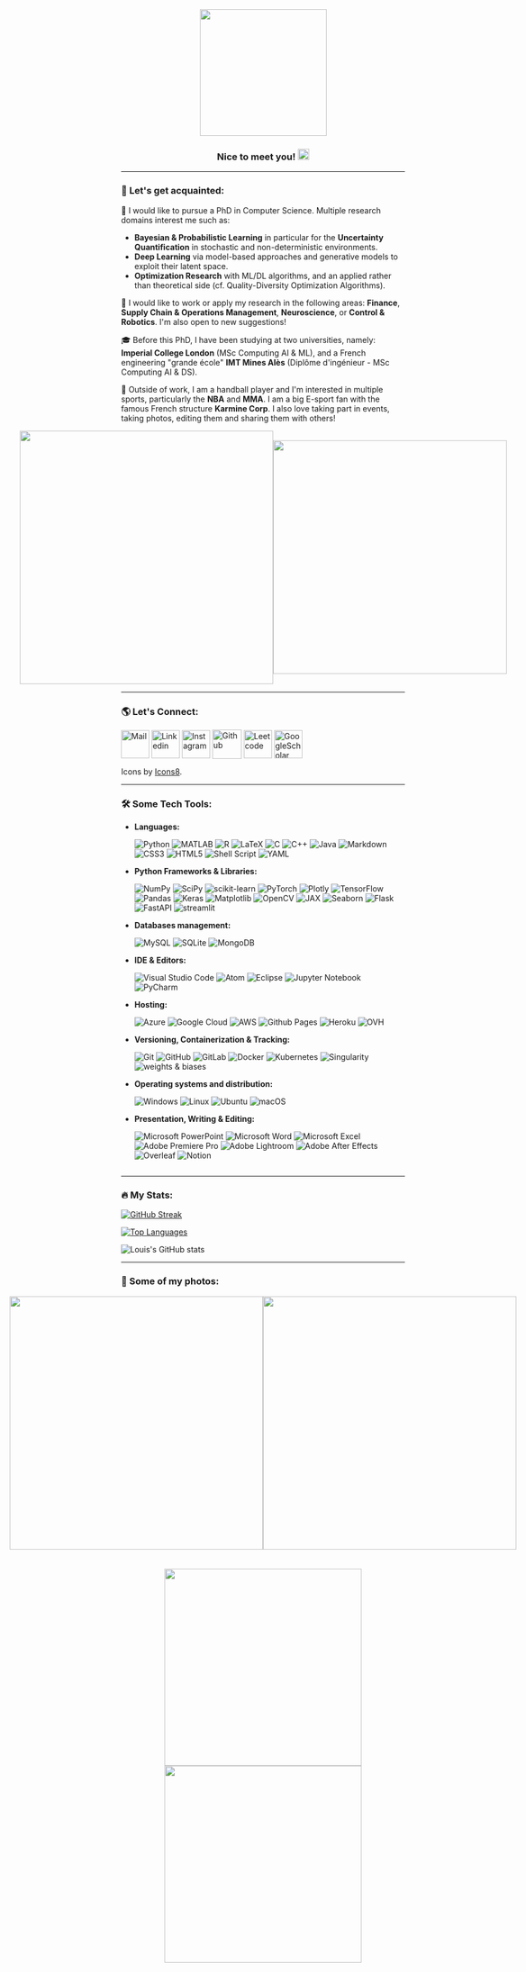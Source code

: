 <div id="header" align="center">
  <img src="https://media.giphy.com/media/zhYSVCirREeIZtONCI/giphy.gif" width="225"/>
</div>

<div id="counter" align="center">
  <img src="https://komarev.com/ghpvc/?username=LouisTier&style=flat-square&color=blue" alt=""/>
</div>

<div id="hey" align = "center">  
  <h3>
    Nice to meet you!
    <img src="https://media.giphy.com/media/hvRJCLFzcasrR4ia7z/giphy.gif" width="20"/>
  </h3>
</div>

---

### 🤝 Let's get acquainted:

🎯 I would like to pursue a PhD in Computer Science. Multiple research domains interest me such as:  
* **Bayesian & Probabilistic Learning** in particular for the **Uncertainty Quantification** in stochastic and non-deterministic environments.
* **Deep Learning** via model-based approaches and generative models to exploit their latent space.
* **Optimization Research** with ML/DL algorithms, and an applied rather than theoretical side (cf. Quality-Diversity Optimization Algorithms).

📌 I would like to work or apply my research in the following areas: **Finance**, **Supply Chain & Operations Management**, **Neuroscience**, or **Control & Robotics**. I'm also open to new suggestions!

🎓 Before this PhD, I have been studying at two universities, namely: **Imperial College London** (MSc Computing AI & ML), and a French engineering "grande école" **IMT Mines Alès** (Diplôme d'ingénieur - MSc Computing AI & DS). 

💠 Outside of work, I am a handball player and I'm interested in multiple sports, particularly the **NBA** and **MMA**. I am a big E-sport fan with the famous French structure **Karmine Corp**. I also love taking part in events, taking photos, editing them and sharing them with others!

<div id="GIF" align = "center"> 
  <div style="display: flex; justify-content: center; align-items: center;">
      <img src="https://media.giphy.com/media/HRC3FlKFIj2WAIMDR3/giphy.gif" width="450" style="flex: 1;">
      <img src="https://c.tenor.com/7nlyiJsrJAcAAAAd/kcorp-karmine-corp.gif" width="415" style="flex: 1;">
  </div>
</div>

---

### 🌎 Let's Connect:

<p align="left">
  <a href="mailto:louis_tier@outlook.com?subject=[GitHub%20LouisTier]%20:%20" target="_blank"><img align="center" src="https://img.icons8.com/ios-filled/50/000000/new-post.png" alt="Mail" height="50" width="50" /></a>
  <a href="https://www.linkedin.com/in/louis-tier/" target="_blank"><img align="center" src="https://img.icons8.com/ios-filled/50/000000/linkedin.png" alt="Linkedin" height="50" width="50"/></a>
  <a href="https://www.instagram.com/louis_brthr/" target="_blank"><img align="center" src="https://img.icons8.com/ios/50/000000/instagram-new--v1.png" alt="Instagram" height="50" width="50" /></a>
  <a href="https://github.com/LouisTier/" target="_blank"><img align="center" src="https://img.icons8.com/ios/50/000000/github--v1.png" alt="Github" height="52" width="52" /></a>
  <a href="https://leetcode.com/Louis_Brthr/" target="_blank"><img align="center" src="https://img.icons8.com/small/64/000000/leetcode.png" alt="Leetcode" height="50" width="50" /></a>
  <a href="https://scholar.google.com/citations?hl=fr&user=cFVpOmcAAAAJ" target="_blank"><img align="center" src="https://img.icons8.com/ios/50/000000/google-scholar--v2.png" alt="GoogleScholar" height="50" width="50" /></a>
</p>

Icons by <a href="https://icons8.com">Icons8</a>.

---

### 🛠 Some Tech Tools:

<div>

   - **Languages:**

      ![Python](https://img.shields.io/badge/python-3670A0?style=for-the-badge&logo=python&logoColor=ffdd54)
      ![MATLAB](https://img.shields.io/badge/MATLAB-D58128?style=for-the-badge&logo=MATLAB&logoColor=white)
      ![R](https://img.shields.io/badge/r-%23276DC3.svg?style=for-the-badge&logo=r&logoColor=white) 
      ![LaTeX](https://img.shields.io/badge/latex-%23008080.svg?style=for-the-badge&logo=latex&logoColor=white)
      ![C](https://img.shields.io/badge/c-%2300599C.svg?style=for-the-badge&logo=c&logoColor=white)
      ![C++](https://img.shields.io/badge/c++-%2300599C.svg?style=for-the-badge&logo=c%2B%2B&logoColor=white) 
      ![Java](https://img.shields.io/badge/java-%23ED8B00.svg?style=for-the-badge&logo=openjdk&logoColor=white)
      ![Markdown](https://img.shields.io/badge/markdown-%23000000.svg?style=for-the-badge&logo=markdown&logoColor=white)
      ![CSS3](https://img.shields.io/badge/css3-%231572B6.svg?style=for-the-badge&logo=css3&logoColor=white)
      ![HTML5](https://img.shields.io/badge/html5-%23E34F26.svg?style=for-the-badge&logo=html5&logoColor=white)
      ![Shell Script](https://img.shields.io/badge/shell_script-%23121011.svg?style=for-the-badge&logo=gnu-bash&logoColor=white)
      ![YAML](https://img.shields.io/badge/yaml-%23ffffff.svg?style=for-the-badge&logo=yaml&logoColor=151515) 

   - **Python Frameworks & Libraries:**

      ![NumPy](https://img.shields.io/badge/numpy-%23013243.svg?style=for-the-badge&logo=numpy&logoColor=white) 
      ![SciPy](https://img.shields.io/badge/SciPy-%230C55A5.svg?style=for-the-badge&logo=scipy&logoColor=%white) 
      ![scikit-learn](https://img.shields.io/badge/scikit--learn-%23F7931E.svg?style=for-the-badge&logo=scikit-learn&logoColor=white) 
      ![PyTorch](https://img.shields.io/badge/PyTorch-%23EE4C2C.svg?style=for-the-badge&logo=PyTorch&logoColor=white) 
      ![Plotly](https://img.shields.io/badge/Plotly-%233F4F75.svg?style=for-the-badge&logo=plotly&logoColor=white) 
      ![TensorFlow](https://img.shields.io/badge/TensorFlow-%23FF6F00.svg?style=for-the-badge&logo=TensorFlow&logoColor=white) 
      ![Pandas](https://img.shields.io/badge/pandas-%23150458.svg?style=for-the-badge&logo=pandas&logoColor=white) 
      ![Keras](https://img.shields.io/badge/Keras-%23D00000.svg?style=for-the-badge&logo=Keras&logoColor=white)
      ![Matplotlib](https://img.shields.io/badge/Matplotlib-%23ffffff.svg?style=for-the-badge&logo=Matplotlib&logoColor=black)
      ![OpenCV](https://img.shields.io/badge/opencv-%23white.svg?style=for-the-badge&logo=opencv&logoColor=white)
      ![JAX](https://img.shields.io/badge/JAX-D91E8C?style=for-the-badge&logo=JAX&logoColor=white)
      ![Seaborn](https://img.shields.io/badge/Seaborn-62ABBA?style=for-the-badge&logo=Seaborn&logoColor=white)
      ![Flask](https://img.shields.io/badge/flask-%23000.svg?style=for-the-badge&logo=flask&logoColor=white) 
      ![FastAPI](https://img.shields.io/badge/FastAPI-005571?style=for-the-badge&logo=fastapi) 
      ![streamlit](https://img.shields.io/badge/Streamlit-FF4B4B?style=for-the-badge&logo=Streamlit&logoColor=white)
     
   - **Databases management:**

      ![MySQL](https://img.shields.io/badge/mysql-%2300f.svg?style=for-the-badge&logo=mysql&logoColor=white) 
      ![SQLite](https://img.shields.io/badge/sqlite-%2307405e.svg?style=for-the-badge&logo=sqlite&logoColor=white)
      ![MongoDB](https://img.shields.io/badge/MongoDB-%234ea94b.svg?style=for-the-badge&logo=mongodb&logoColor=white)

  - **IDE & Editors:**

      ![Visual Studio Code](https://img.shields.io/badge/Visual%20Studio%20Code-0078d7.svg?style=for-the-badge&logo=visual-studio-code&logoColor=white)
      ![Atom](https://img.shields.io/badge/Atom-%2366595C.svg?style=for-the-badge&logo=atom&logoColor=white)
      ![Eclipse](https://img.shields.io/badge/Eclipse-FE7A16.svg?style=for-the-badge&logo=Eclipse&logoColor=white)
      ![Jupyter Notebook](https://img.shields.io/badge/jupyter-%23FA0F00.svg?style=for-the-badge&logo=jupyter&logoColor=white)
      ![PyCharm](https://img.shields.io/badge/pycharm-143?style=for-the-badge&logo=pycharm&logoColor=black&color=black&labelColor=green)

  - **Hosting:**

      ![Azure](https://img.shields.io/badge/azure-%230072C6.svg?style=for-the-badge&logo=microsoftazure&logoColor=white)
      ![Google Cloud](https://img.shields.io/badge/Google%20Cloud-%234285F4.svg?style=for-the-badge&logo=google-cloud&logoColor=white)
      ![AWS](https://img.shields.io/badge/AWS-%23FF9900.svg?style=for-the-badge&logo=amazon-aws&logoColor=white)
      ![Github Pages](https://img.shields.io/badge/github%20pages-121013?style=for-the-badge&logo=github&logoColor=white)
      ![Heroku](https://img.shields.io/badge/heroku-%23430098.svg?style=for-the-badge&logo=heroku&logoColor=white)
      ![OVH](https://img.shields.io/badge/ovh-%23123F6D.svg?style=for-the-badge&logo=ovh&logoColor=#123F6D)
      
  - **Versioning, Containerization & Tracking:**

      ![Git](https://img.shields.io/badge/git-%23F05033.svg?style=for-the-badge&logo=git&logoColor=white)
      ![GitHub](https://img.shields.io/badge/github-%23121011.svg?style=for-the-badge&logo=github&logoColor=white)
      ![GitLab](https://img.shields.io/badge/gitlab-%23181717.svg?style=for-the-badge&logo=gitlab&logoColor=white)
      ![Docker](https://img.shields.io/badge/docker-%230db7ed.svg?style=for-the-badge&logo=docker&logoColor=white) 
      ![Kubernetes](https://img.shields.io/badge/kubernetes-%23326ce5.svg?style=for-the-badge&logo=kubernetes&logoColor=white)
      ![Singularity](https://img.shields.io/badge/Singularity-0B4981?style=for-the-badge&logo=Singularity&logoColor=white)
      ![weights & biases](https://img.shields.io/badge/Weights_&_Biases-FFCC33?style=for-the-badge&logo=WeightsAndBiases&logoColor=black)

  - **Operating systems and distribution:**

      ![Windows](https://img.shields.io/badge/Windows-0078D6?style=for-the-badge&logo=windows&logoColor=white)
      ![Linux](https://img.shields.io/badge/Linux-FCC624?style=for-the-badge&logo=linux&logoColor=black)
      ![Ubuntu](https://img.shields.io/badge/Ubuntu-E95420?style=for-the-badge&logo=ubuntu&logoColor=white)
      ![macOS](https://img.shields.io/badge/mac%20os-000000?style=for-the-badge&logo=macos&logoColor=F0F0F0)

  - **Presentation, Writing & Editing:**
      
      ![Microsoft PowerPoint](https://img.shields.io/badge/Microsoft_PowerPoint-B7472A?style=for-the-badge&logo=microsoft-powerpoint&logoColor=white)
      ![Microsoft Word](https://img.shields.io/badge/Microsoft_Word-2B579A?style=for-the-badge&logo=microsoft-word&logoColor=white)
      ![Microsoft Excel](https://img.shields.io/badge/Microsoft_Excel-217346?style=for-the-badge&logo=microsoft-excel&logoColor=white)
      ![Adobe Premiere Pro](https://img.shields.io/badge/Adobe%20Premiere%20Pro-DC3486.svg?style=for-the-badge&logo=Adobe%20Premiere%20Pro&logoColor=white) 
      ![Adobe Lightroom](https://img.shields.io/badge/Adobe%20Lightroom-4188C9.svg?style=for-the-badge&logo=Adobe%20Lightroom&logoColor=white) 
      ![Adobe After Effects](https://img.shields.io/badge/Adobe%20After%20Effects-38188A.svg?style=for-the-badge&logo=Adobe%20After%20Effects&logoColor=white)
      ![Overleaf](https://img.shields.io/badge/Overleaf-47A141?style=for-the-badge&logo=Overleaf&logoColor=white)
      ![Notion](https://img.shields.io/badge/Notion-000000?style=for-the-badge&logo=notion&logoColor=white)

    ![]()
</div>

---

### 🔥 My Stats:

[![GitHub Streak](http://github-readme-streak-stats.herokuapp.com?user=LouisTier&theme=github-dark-blue&background=000000)](https://git.io/streak-stats)

[![Top Languages](https://github-readme-stats.vercel.app/api/top-langs/?username=LouisTIer&layout=compact&theme=github_dark)](https://github.com/anuraghazra/github-readme-stats)

![Louis's GitHub stats](https://github-readme-stats.vercel.app/api?username=LouisTier&show_icons=true&theme=github_dark)

---

### 📸 Some of my photos:
  
  <div id ="Photos" align="center">
    <div style="display: flex; justify-content: center; align-items: center;">
      <img src="https://user-images.githubusercontent.com/105392989/178432466-78add294-12ed-46ba-85c6-de45bb6066b3.png" width="450" align ="center">
      <img src="https://user-images.githubusercontent.com/105392989/178433068-417a8898-1833-43ad-9db6-de7457084dda.png" width="450" align ="center"> 
    </div> 
    <br></br>
    <img src="https://user-images.githubusercontent.com/105392989/178432541-53c7e92c-7c70-46b5-a960-03191dfa6e8e.png" width="350" align ="center"> 
    <img src="https://user-images.githubusercontent.com/105392989/178433915-b435cb3c-db07-4ed1-b4ee-16986e5ac83e.png" width="350" align ="center"> 
  </div>

<!--
Use this section for commentary

---

### :gift: Some of my work :

<div id ="Main repos" align="center">

  [![Readme Card](https://github-readme-stats.vercel.app/api/pin/?username=LouisTier&repo=DeepLearning_BrainTumorsClassification&layout=compact&theme=github_dark)](https://github.com/LouisTier/DeepLearning_BrainTumorsClassification)
  [![Readme Card](https://github-readme-stats.vercel.app/api/pin/?username=LouisTier&repo=Time_Series_Project&layout=compact&theme=github_dark)](https://github.com/LouisTier/Time_Series_Project)
  [![Readme Card](https://github-readme-stats.vercel.app/api/pin/?username=LouisTier&repo=KalmanFilter&layout=compact&theme=github_dark)](https://github.com/LouisTier/KalmanFilter)
  [![Readme Card](https://github-readme-stats.vercel.app/api/pin/?username=LouisTier&repo=ArcelorMittal_Application&layout=compact&theme=github_dark)](https://github.com/LouisTier/ArcelorMittal_Application)
  [![Readme Card](https://github-readme-stats.vercel.app/api/pin/?username=LouisTier&repo=WebScraping_NBA&layout=compact&theme=github_dark)](https://github.com/LouisTier/WebScraping_NBA)
  [![Readme Card](https://github-readme-stats.vercel.app/api/pin/?username=LouisTier&repo=WebApp_NBAStats&layout=compact&theme=github_dark)](https://github.com/LouisTier/WebApp_NBAStats)

</div>
-->

